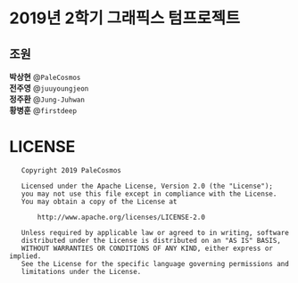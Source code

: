 # 2019년 2학기 그래픽스 텀프로젝트

## 조원

**박상현** @`PaleCosmos`</br>
**전주영** @`juuyoungjeon`</br>
**정주환** @`Jung-Juhwan`</br>
**황병훈** @`firstdeep`</br>

# LICENSE
```
   Copyright 2019 PaleCosmos

   Licensed under the Apache License, Version 2.0 (the "License");
   you may not use this file except in compliance with the License.
   You may obtain a copy of the License at

       http://www.apache.org/licenses/LICENSE-2.0

   Unless required by applicable law or agreed to in writing, software
   distributed under the License is distributed on an "AS IS" BASIS,
   WITHOUT WARRANTIES OR CONDITIONS OF ANY KIND, either express or implied.
   See the License for the specific language governing permissions and
   limitations under the License.
```